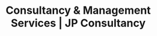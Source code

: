 ---
layout: service-detail.njk
title: "Consultancy & Management Services | JP Consultancy"
description: "Comprehensive project planning and management consulting for healthcare facilities. From conceptualization to commissioning, we guide your healthcare projects to success."
hero:
  title: "Consultancy & Management"
  subtitle: "Comprehensive project planning and management consulting for healthcare facilities"
  background: "/assets/images/background service.jpg"
why_choose:
  title: "Why Choose JP Consultancy for Healthcare Consultancy"
  points:
    - icon: "experience"
      title: "15+ Years of Experience"
      description: "Deep expertise in healthcare project management across India"
    - icon: "clients"
      title: "500+ Successful Projects"
      description: "Proven track record with healthcare facilities of all sizes"
    - icon: "quality"
      title: "NABH/NABL Compliance"
      description: "100% compliance rate with regulatory standards"
    - icon: "evidence"
      title: "Evidence-Based Planning"
      description: "Data-driven approach for optimal project outcomes"
    - icon: "satisfaction"
      title: "Client Satisfaction"
      description: "98% client satisfaction rate across all projects"
    - icon: "partner"
      title: "End-to-End Support"
      description: "From concept to commissioning and beyond"
core_services:
  title: "Our Core Consultancy Services"
  background: "/assets/images/services_background.jpg"
  services:
    - type: "text"
      title: "Project Planning & Conceptualization"
      description: "Strategic planning and conceptualization of healthcare facilities from initial idea to detailed project scope."
    - type: "image"
      image: "/assets/images/project1.jpg"
      alt: "Project Planning Process"
    - type: "text"
      title: "Assessment & Project Reports"
      description: "Comprehensive feasibility studies, market analysis, and detailed project assessment reports."
    - type: "image"
      image: "/assets/images/project2.jpg"
      alt: "Assessment Process"
    - type: "text"
      title: "Architectural Planning"
      description: "Healthcare-specific architectural design and space planning for optimal patient care and operational efficiency."
    - type: "image"
      image: "/assets/images/project3.jpg"
      alt: "Architectural Planning"
    - type: "text"
      title: "Facility Planning"
      description: "Complete facility planning including equipment layout, workflow optimization, and infrastructure design."
    - type: "image"
      image: "/assets/images/Approach.jpg"
      alt: "Facility Planning"
    - type: "text"
      title: "Projection & Planning"
      description: "Financial projections, resource planning, and strategic roadmap development for healthcare projects."
approach:
  title: "Our Project Management Approach"
  content: "Systematic methodology for successful healthcare project delivery"
  timeline: true
  steps:
    - number: "01"
      title: "Discovery & Assessment"
      description: "Comprehensive analysis of project requirements, market conditions, and feasibility factors"
      icon: "assessment"
    - number: "02"
      title: "Strategic Planning"
      description: "Development of detailed project strategy, timelines, and resource allocation plans"
      icon: "planning"
    - number: "03"
      title: "Design & Development"
      description: "Architectural design, facility planning, and detailed project specifications development"
      icon: "design"
    - number: "04"
      title: "Implementation"
      description: "Project execution, construction oversight, and quality control throughout the build process"
      icon: "implementation"
    - number: "05"
      title: "Commissioning"
      description: "Facility commissioning, staff training, and operational readiness for successful launch"
      icon: "commissioning"
    - number: "06"
      title: "Post-Launch Support"
      description: "Ongoing support, optimization, and continuous improvement services after facility launch"
      icon: "support"
approach_background: "/assets/images/Approach 5.jpg"
deliverables:
  title: "What You Get With Our Consultancy Services"
  items:
    - title: "Feasibility Studies & DPRs"
      description: "Comprehensive market research, financial analysis, and detailed project reports with ROI projections"
      icon: "feasibility"
    - title: "Strategic Planning Documents"
      description: "Detailed project strategy, timelines, and resource allocation plans"
      icon: "planning"
    - title: "Architectural Specifications"
      description: "Healthcare-specific design specifications and space planning documents"
      icon: "architecture"
    - title: "Financial Projections"
      description: "Comprehensive financial modeling and resource planning documentation"
      icon: "projection"
    - title: "Commissioning Plans"
      description: "Complete commissioning strategies and operational readiness documentation"
      icon: "commissioning"
cta:
  title: "Transform Your Healthcare Vision into Reality"
  subtitle: "Let our expert consultants guide your healthcare project from concept to successful operation"
  buttons:
    - text: "Contact Us"
      link: "/contact"
      style: "primary"
    - text: "Schedule a Call"
      link: "/contact"
      style: "secondary"
--- 
